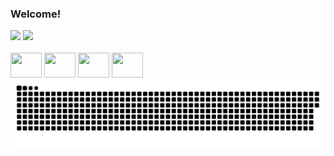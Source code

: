 ### Welcome!
<div>
  <img height="160em" src="https://github-readme-stats.vercel.app/api?username=beaalvess&show_icons=true&theme=midnight-purple&include_all_commits=true&count_private=true"/>
  <img height="160em" src="https://github-readme-stats.vercel.app/api/top-langs/?username=beaalvess&layout=compact&langs_count=16&theme=midnight-purple"/>
</div>
<br>
  <img height="40" width="50" src="https://cdn.jsdelivr.net/gh/devicons/devicon@latest/icons/csharp/csharp-original.svg">
  <img height="40" width="50" src="https://cdn.jsdelivr.net/gh/devicons/devicon@latest/icons/java/java-original.svg">
  <img height="40" width="50" src="https://cdn.jsdelivr.net/gh/devicons/devicon@latest/icons/html5/html5-original.svg">
  <img height="40" width="50" src="https://cdn.jsdelivr.net/gh/devicons/devicon@latest/icons/css3/css3-original.svg">
<br>
<img alt="GitHub Snake" src="https://raw.githubusercontent.com/beaalvess/beaalvess/output/github-contribution-grid-snake-dark.svg" />

<!--
**beaalvess/beaalvess** is a ✨ _special_ ✨ repository because its `README.md` (this file) appears on your GitHub profile.

Here are some ideas to get you started:

- 🔭 I’m currently working on ...
- 🌱 I’m currently learning ...
- 👯 I’m looking to collaborate on ...
- 🤔 I’m looking for help with ...
- 💬 Ask me about ...
- 📫 How to reach me: ...
- 😄 Pronouns: ...
- ⚡ Fun fact: ...
-->
